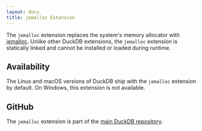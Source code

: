 ```yaml
---
layout: docu
title: jemalloc Extension
---
```


The `jemalloc` extension replaces the system's memory allocator with [jemalloc](https://jemalloc.net/). Unlike other DuckDB extensions, the `jemalloc` extension is statically linked and cannot be installed or loaded during runtime.

## Availability

The Linux and macOS versions of DuckDB ship with the `jemalloc` extension by default.
On Windows, this extension is not available.

## GitHub

The `jemalloc` extension is part of the [main DuckDB repository](https://github.com/duckdb/duckdb/tree/main/extension/jemalloc).
